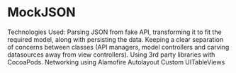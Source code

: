 # MockJSON
Technologies Used:
Parsing JSON from fake API, transforming it to fit the required model, along with persisting the data.
Keeping a clear separation of concerns between classes (API managers, model controllers and carving datasources away from view controllers).
Using 3rd party libraries with CocoaPods.
Networking using Alamofire
Autolayout
Custom UITableViews
